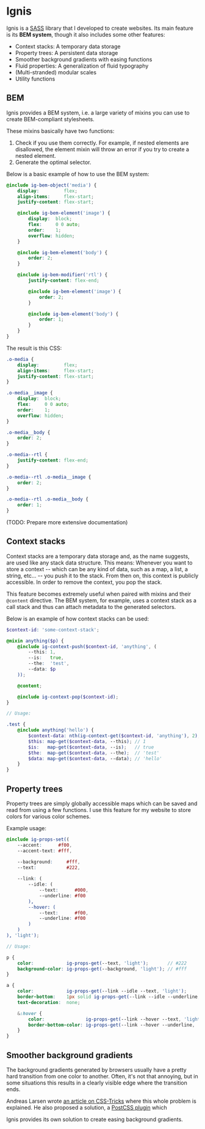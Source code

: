 # Ignis

Ignis is a [SASS](http://sass-lang.com/) library that I developed to create websites.
Its main feature is its **BEM system**, though it also includes some other features:

- Context stacks: A temporary data storage
- Property trees: A persistent data storage
- Smoother background gradients with easing functions
- Fluid properties: A generalization of fluid typography
- (Multi-stranded) modular scales
- Utility functions

## BEM

Ignis provides a BEM system, i.e. a large variety of mixins you can use to create BEM-compliant stylesheets.

These mixins basically have two functions:
1. Check if you use them correctly. For example, if nested elements are disallowed, the element mixin will throw an error if you try to create a nested element.
2. Generate the optimal selector.

Below is a basic example of how to use the BEM system:

```scss
@include ig-bem-object('media') {
    display:         flex;
    align-items:     flex-start;
    justify-content: flex-start;

    @include ig-bem-element('image') {
        display:  block;
        flex:     0 0 auto;
        order:    1;
        overflow: hidden;
    }

    @include ig-bem-element('body') {
        order: 2;
    }

    @include ig-bem-modifier('rtl') {
        justify-content: flex-end;

        @include ig-bem-element('image') {
            order: 2;
        }

        @include ig-bem-element('body') {
            order: 1;
        }
    }
}
```

The result is this CSS:

```css
.o-media {
    display:         flex;
    align-items:     flex-start;
    justify-content: flex-start;
}

.o-media__image {
    display:  block;
    flex:     0 0 auto;
    order:    1;
    overflow: hidden;
}

.o-media__body {
    order: 2;
}

.o-media--rtl {
    justify-content: flex-end;
}

.o-media--rtl .o-media__image {
    order: 2;
}

.o-media--rtl .o-media__body {
    order: 1;
}
```

(TODO: Prepare more extensive documentation)

## Context stacks

Context stacks are a temporary data storage and, as the name suggests, are used like any stack data structure.
This means: Whenever you want to store a context -- which can be any kind of data, such as a map, a list, a string, etc... -- you push it to the stack. From then on, this context is publicly accessible.
In order to remove the context, you pop the stack.

This feature becomes extremely useful when paired with mixins and their `@content` directive.
The BEM system, for example, uses a context stack as a call stack and thus can attach metadata to the generated selectors.

Below is an example of how context stacks can be used:

```scss
$context-id: 'some-context-stack';

@mixin anything($p) {
    @include ig-context-push($context-id, 'anything', (
        --this: 1,
        --is:   true,
        --the:  'test',
        --data: $p
    ));

    @content;

    @include ig-context-pop($context-id);
}

// Usage:

.test {
    @include anything('hello') {
        $context-data: nth(ig-context-get($context-id, 'anything'), 2);
        $this: map-get($context-data, --this); // 1
        $is:   map-get($context-data, --is);   // true
        $the:  map-get($context-data, --the);  // 'test'
        $data: map-get($context-data, --data); // 'hello'
    }
}
```

## Property trees

Property trees are simply globally accessible maps which can be saved and read from using a few functions.
I use this feature for my website to store colors for various color schemes.

Example usage:

```scss
@include ig-props-set((
    --accent:      #f00,
    --accent-text: #fff,

    --background:     #fff,
    --text:           #222,
    
    --link: (
        --idle: (
            --text:      #000,
            --underline: #f00
        ),
        --hover: (
            --text:      #f00,
            --underline: #f00
        )
    )
), 'light');

// Usage:

p {
    color:            ig-props-get(--text, 'light');       // #222
    background-color: ig-props-get(--background, 'light'); // #fff
}

a {
    color:            ig-props-get(--link --idle --text, 'light');                // #000
    border-bottom:    1px solid ig-props-get(--link --idle --underline, 'light'); // #f00
    text-decoration:  none;

    &:hover {
        color:               ig-props-get(--link --hover --text, 'light');      // #f00
        border-bottom-color: ig-props-get(--link --hover --underline, 'light'); // #f00
    }
}
```

## Smoother background gradients

The background gradients generated by browsers usually have a pretty hard transition from one color to another. Often, it's not that annoying, but in some situations this results in a clearly visible edge where the transition ends.

Andreas Larsen wrote [an article on CSS-Tricks](https://css-tricks.com/easing-linear-gradients/) where this whole problem is explained. He also proposed a solution, a [PostCSS plugin](https://github.com/larsenwork/postcss-easing-gradients) which 

Ignis provides its own solution to create easing background gradients.
